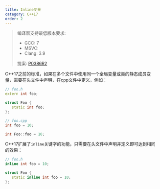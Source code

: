 ```yaml
---
title: Inline变量
category: C++17
order: 2
---
```


> 编译器支持最低版本要求:
> * GCC: 7
> * MSVC: 
> * Clang: 3.9
>
> 提案: [P0386R2](http://wg21.link/p0386r2)

C++17之前的标准，如果在多个文件中使用同一个全局变量或类的静态成员变量，需要在头文件中声明，在cpp文件中定义，例如：

```c++
// foo.h
extern int foo;

struct Foo {
   static int foo;
};

// foo.cpp
int foo = 10;

int Foo::foo = 10;
```

C++17扩展了`inline`关键字的功能，只需要在头文件中声明并定义即可达到相同的效果：

```c++
// foo.h
inline int foo = 10;

struct Foo {
   static inline int foo = 10;
};
```

